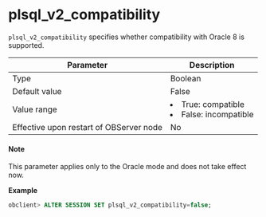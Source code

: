 # plsql_v2_compatibility

`plsql_v2_compatibility` specifies whether compatibility with Oracle 8 is supported.


| Parameter | Description |
|------------------|---------------------------------------------------------------------------------------------------------------|
| Type | Boolean |
| Default value | False |
| Value range | <li> True: compatible   <li> False: incompatible |
| Effective upon restart of OBServer node | No |


  <main id="notice" type='explain'>
    <h4>Note</h4>
    <p>This parameter applies only to the Oracle mode and does not take effect now. </p>
  </main>


**Example**

```sql
obclient> ALTER SESSION SET plsql_v2_compatibility=false;
```